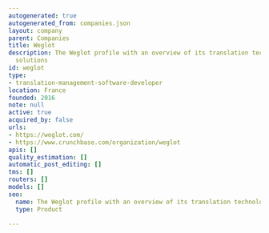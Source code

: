 ```yaml
---
autogenerated: true
autogenerated_from: companies.json
layout: company
parent: Companies
title: Weglot
description: The Weglot profile with an overview of its translation technologies and
  solutions
id: weglot
type:
- translation-management-software-developer
location: France
founded: 2016
note: null
active: true
acquired_by: false
urls:
- https://weglot.com/
- https://www.crunchbase.com/organization/weglot
apis: []
quality_estimation: []
automatic_post_editing: []
tms: []
routers: []
models: []
seo:
  name: The Weglot profile with an overview of its translation technologies and solutions
  type: Product

---
```


